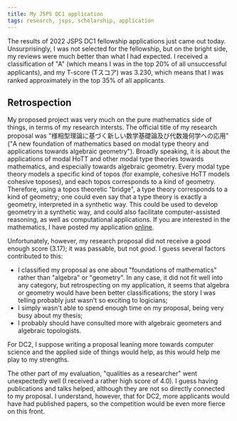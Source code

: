 ```yaml
---
title: My JSPS DC1 application
tags: research, jsps, scholarship, application
---
```


The results of 2022 JSPS DC1 fellowship applications just came out today. Unsurprisingly, I was not selected for the fellowship, but
on the bright side, my reviews were much better than what I had expected. I received a classification of "A" (which means I was in
the top 20% of all unsuccessful applicants), and my T-score (Tスコア) was 3.230, which means that I was ranked approximately
in the top 35% of all applicants.

## Retrospection

My proposed project was very much on the pure mathematics side of things, in terms of my research intersts. The official title of
my research proposal was "様相型理論に基づく新しい数学基礎論及び代数幾何学への応用" ("A new foundation of mathematics based on modal
type theory and applications towards algebraic geometry"). Broadly speaking, it is about the applications of modal HoTT and other modal
type theories towards mathematics, and especially towards algebraic geometry. Every modal type theory models a specific kind of topos
(for example, cohesive HoTT models cohesive toposes), and each topos corresponds to a kind of geometry. Therefore, using a topos theoretic "bridge",
a type theory corresponds to a kind of geometry; one could even say that a type theory is exactly a geometry, interpreted in a synthetic way. This could
be used to develop geometry in a synthetic way, and could also facilitate computer-assisted reasoning, as well as computational applications. If you
are interested in the mathematics, I have posted my application [online](https://www.xuanruiqi.com/assets/dc1.pdf).

Unfortunately, however, my research proposal did not receive a good enough score (3.17); it was passable, but not _good_. I guess several factors contributed
to this:

* I classified my proposal as one about "foundations of mathematics" rather than "algebra" or "geometry". In any case, it did not fit well into any category,
but retrospecting on my application, it seems that algebra or geometry would have been better classifications; the story I was telling probably just wasn't so
exciting to logicians;
* I simply wasn't able to spend enough time on my proposal, being very busy about my thesis;
* I probably should have consulted more with algebraic geometers and algebraic topologists.

For DC2, I suppose writing a proposal leaning more towards computer science and the applied side of things would help, as this would help me play to my strengths.

The other part of my evaluation, "qualities as a researcher" went unexpectedly well (I received a rather high score of 4.0). I guess having publications and talks helped,
although they are not so directly connected to my proposal. I understand, however, that for DC2, more applicants would have had published papers, so the competition would
be even more fierce on this front.
